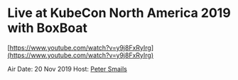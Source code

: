 # Live at KubeCon North America 2019 with BoxBoat

[https://www.youtube.com/watch?v=y9j8FxRyIrg](https://www.youtube.com/watch?v=y9j8FxRyIrg)

Air Date: 20 Nov 2019
Host: [Peter Smails](twitter.com/petersmails)